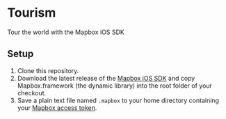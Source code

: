 # Tourism
Tour the world with the Mapbox iOS SDK

## Setup

1. Clone this repository.
1. Download the latest release of the [Mapbox iOS SDK](https://www.mapbox.com/ios-sdk/) and copy Mapbox.framework (the dynamic library) into the root folder of your checkout.
1. Save a plain text file named `.mapbox` to your home directory containing your [Mapbox access token](https://www.mapbox.com/studio/account/tokens/).
